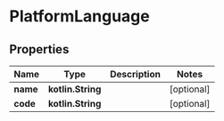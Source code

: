 
# PlatformLanguage

## Properties
Name | Type | Description | Notes
------------ | ------------- | ------------- | -------------
**name** | **kotlin.String** |  |  [optional]
**code** | **kotlin.String** |  |  [optional]



